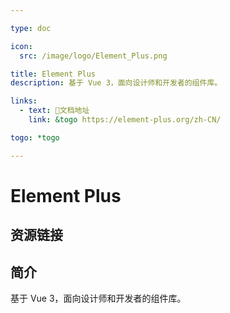 ```yaml
---

type: doc

icon:
  src: /image/logo/Element_Plus.png

title: Element Plus
description: 基于 Vue 3，面向设计师和开发者的组件库。

links:
  - text: 📖文档地址
    link: &togo https://element-plus.org/zh-CN/

togo: *togo

---
```


<ShowLogo />

# Element Plus

<ShowBreadcrumb />

## 资源链接

<ShowLinks />

## 简介

基于 Vue 3，面向设计师和开发者的组件库。

